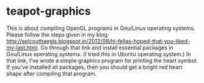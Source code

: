 teapot-graphics
===============
This is about compiling OpenGL programs in Gnu/Linux operating systems.
Please follow the steps given in my blog: http://selcouthaegis.blogspot.in/2012/08/hi-fellas-hoped-that-you-liked-my-last.html.
Go through that link and install essential packages in Gnu/Linux operating systems. (I tried this in Ubuntu operating system.)
In that link, I've wrote a simple graphics program for printing the heart symbol. If you've installed all packages, then you should get a bright red heart shape after compiling that program. 
 
